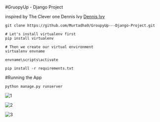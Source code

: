 #GruopyUp - Django Project

inspired by The Clever one Dennis Ivy [Dennis Ivy](https://www.youtube.com/@DennisIvy)

```
git clone https://github.com/Murtadha9/GroupyUp---Django-Project.git
```
```
# Let's install virtualenv first
pip install virtualenv

# Then we create our virtual environment
virtualenv envname
```
```
envname\scripts\activate
```
```
pip install -r requirements.txt
```
#Running the App
```
python manage.py runserver
```

![1](https://github.com/Murtadha9/GroupyUp---Django-Project/assets/138989987/dbe920ea-c9bf-472a-b565-335ba95f8c8b)

![2](https://github.com/Murtadha9/GroupyUp---Django-Project/assets/138989987/bcf72389-e53b-42ac-8b16-9101429be424)

![3](https://github.com/Murtadha9/GroupyUp---Django-Project/assets/138989987/a063787a-4e73-4143-a295-0d72bd718b03)




